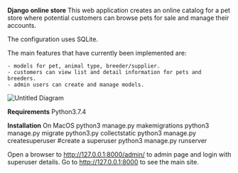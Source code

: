**Django online store**
This web application creates an online catalog for a pet store where potential customers can browse pets for sale and manage their accounts.

The configuration uses SQLite.

The main features that have currently been implemented are:

    - models for pet, animal type, breeder/supplier. 
    - customers can view list and detail information for pets and breeders.
    - admin users can create and manage models. 
    
![Untitled Diagram](https://user-images.githubusercontent.com/49750572/66017837-c5fdc400-e51f-11e9-90bc-bf65d6d3b13c.png)

**Requirements**
Python3.7.4 

**Installation**
On MacOS
python3 manage.py makemigrations
python3 manage.py migrate
python3.py collectstatic
python3 manage.py createsuperuser #create a superuser
python3 manage.py runserver

Open a browser to http://127.0.0.1:8000/admin/ to admin page and login with superuser details.
Go to http://127.0.0.1:8000 to see the main site.
